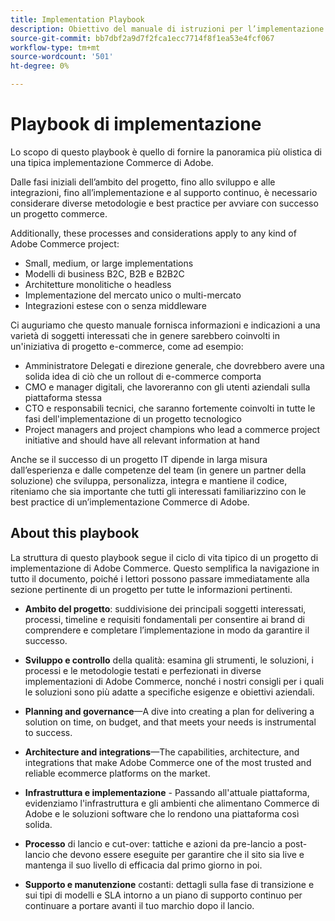 ```yaml
---
title: Implementation Playbook
description: Obiettivo del manuale di istruzioni per l’implementazione Commerce
source-git-commit: bb7dbf2a9d7f2fca1ecc7714f8f1ea53e4fcf067
workflow-type: tm+mt
source-wordcount: '501'
ht-degree: 0%

---
```



# Playbook di implementazione

Lo scopo di questo playbook è quello di fornire la panoramica più olistica di una tipica implementazione Commerce di Adobe.

Dalle fasi iniziali dell’ambito del progetto, fino allo sviluppo e alle integrazioni, fino all’implementazione e al supporto continuo, è necessario considerare diverse metodologie e best practice per avviare con successo un progetto commerce.

Additionally, these processes and considerations apply to any kind of Adobe Commerce project:

- Small, medium, or large implementations
- Modelli di business B2C, B2B e B2B2C
- Architetture monolitiche o headless
- Implementazione del mercato unico o multi-mercato
- Integrazioni estese con o senza middleware

Ci auguriamo che questo manuale fornisca informazioni e indicazioni a una varietà di soggetti interessati che in genere sarebbero coinvolti in un&#39;iniziativa di progetto e-commerce, come ad esempio:

- Amministratore Delegati e direzione generale, che dovrebbero avere una solida idea di ciò che un rollout di e-commerce comporta
- CMO e manager digitali, che lavoreranno con gli utenti aziendali sulla piattaforma stessa
- CTO e responsabili tecnici, che saranno fortemente coinvolti in tutte le fasi dell&#39;implementazione di un progetto tecnologico
- Project managers and project champions who lead a commerce project initiative and should have all relevant information at hand

Anche se il successo di un progetto IT dipende in larga misura dall’esperienza e dalle competenze del team (in genere un partner della soluzione) che sviluppa, personalizza, integra e mantiene il codice, riteniamo che sia importante che tutti gli interessati familiarizzino con le best practice di un’implementazione Commerce di Adobe.

## About this playbook

La struttura di questo playbook segue il ciclo di vita tipico di un progetto di implementazione di Adobe Commerce. Questo semplifica la navigazione in tutto il documento, poiché i lettori possono passare immediatamente alla sezione pertinente di un progetto per tutte le informazioni pertinenti.

- **Ambito del progetto**: suddivisione dei principali soggetti interessati, processi, timeline e requisiti fondamentali per consentire ai brand di comprendere e completare l’implementazione in modo da garantire il successo.

- **Sviluppo e controllo** della qualità: esamina gli strumenti, le soluzioni, i processi e le metodologie testati e perfezionati in diverse implementazioni di Adobe Commerce, nonché i nostri consigli per i quali le soluzioni sono più adatte a specifiche esigenze e obiettivi aziendali.

- **Planning and governance**—A dive into creating a plan for delivering a solution on time, on budget, and that meets your needs is instrumental to success.

- **Architecture and integrations**—The capabilities, architecture, and integrations that make Adobe Commerce one of the most trusted and reliable ecommerce platforms on the market.

- **Infrastruttura e implementazione** - Passando all&#39;attuale piattaforma, evidenziamo l&#39;infrastruttura e gli ambienti che alimentano Commerce di Adobe e le soluzioni software che lo rendono una piattaforma così solida.

- **Processo** di lancio e cut-over: tattiche e azioni da pre-lancio a post-lancio che devono essere eseguite per garantire che il sito sia live e mantenga il suo livello di efficacia dal primo giorno in poi.

- **Supporto e manutenzione** costanti: dettagli sulla fase di transizione e sui tipi di modelli e SLA intorno a un piano di supporto continuo per continuare a portare avanti il tuo marchio dopo il lancio.
